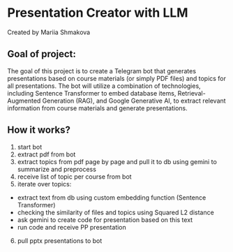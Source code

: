 # Presentation Creator with LLM

Created by Mariia Shmakova

## Goal of project:
The goal of this project is to create a Telegram bot that generates presentations based on course materials (or simply PDF files) and topics for all presentations. The bot will utilize a combination of technologies, including Sentence Transformer to embed database items, Retrieval-Augmented Generation (RAG), and Google Generative AI, to extract relevant information from course materials and generate presentations.

## How it works?

1. start bot
2. extract pdf from bot
3. extract topics from pdf page by page and pull it to db using gemini to summarize and preprocess
4. receive list of topic per course from bot
5. iterate over topics: 
- extract text from db using custom embedding function (Sentence Transformer)
- checking the similarity of files and topics using Squared L2 distance
- ask gemini to create code for presentation based on this text
- run code and receive PP presentation
6. pull pptx  presentations to bot
